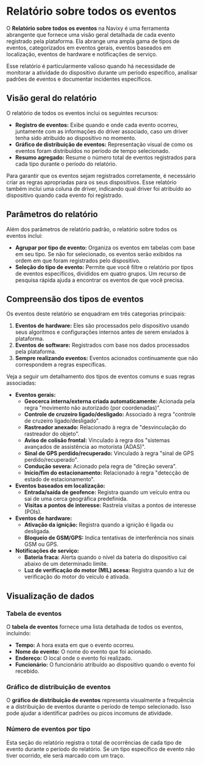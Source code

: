 # Relatório sobre todos os eventos

O **Relatório sobre todos os eventos** na Navixy é uma ferramenta abrangente que fornece uma visão geral detalhada de cada evento registrado pela plataforma. Ela abrange uma ampla gama de tipos de eventos, categorizados em eventos gerais, eventos baseados em localização, eventos de hardware e notificações de serviço.

Esse relatório é particularmente valioso quando há necessidade de monitorar a atividade do dispositivo durante um período específico, analisar padrões de eventos e documentar incidentes específicos.

## Visão geral do relatório

O relatório de todos os eventos inclui os seguintes recursos:

- **Registro de eventos:** Exibe quando e onde cada evento ocorreu, juntamente com as informações do driver associado, caso um driver tenha sido atribuído ao dispositivo no momento.
- **Gráfico de distribuição de eventos:** Representação visual de como os eventos foram distribuídos no período de tempo selecionado.
- **Resumo agregado:** Resume o número total de eventos registrados para cada tipo durante o período do relatório.

Para garantir que os eventos sejam registrados corretamente, é necessário criar as regras apropriadas para os seus dispositivos. Esse relatório também inclui uma coluna de driver, indicando qual driver foi atribuído ao dispositivo quando cada evento foi registrado.

## Parâmetros do relatório

Além dos parâmetros de relatório padrão, o relatório sobre todos os eventos inclui:

- **Agrupar por tipo de evento:** Organiza os eventos em tabelas com base em seu tipo. Se não for selecionado, os eventos serão exibidos na ordem em que foram registrados pelo dispositivo.
- **Seleção do tipo de evento:** Permite que você filtre o relatório por tipos de eventos específicos, divididos em quatro grupos. Um recurso de pesquisa rápida ajuda a encontrar os eventos de que você precisa.

## Compreensão dos tipos de eventos

Os eventos deste relatório se enquadram em três categorias principais:

1. **Eventos de hardware:** Eles são processados pelo dispositivo usando seus algoritmos e configurações internos antes de serem enviados à plataforma.
2. **Eventos de software:** Registrados com base nos dados processados pela plataforma.
3. **Sempre realizando eventos:** Eventos acionados continuamente que não correspondem a regras específicas.

Veja a seguir um detalhamento dos tipos de eventos comuns e suas regras associadas:

- **Eventos gerais:**
  - **Geocerca interna/externa criada automaticamente:** Acionada pela regra "movimento não autorizado (por coordenadas)".
  - **Controle de cruzeiro ligado/desligado:** Associado à regra "controle de cruzeiro ligado/desligado".
  - **Rastreador anexado:** Relacionado à regra de "desvinculação do rastreador do objeto".
  - **Aviso de colisão frontal:** Vinculado à regra dos "sistemas avançados de assistência ao motorista (ADAS)".
  - **Sinal de GPS perdido/recuperado:** Vinculado à regra "sinal de GPS perdido/recuperado".
  - **Condução severa:** Acionado pela regra de "direção severa".
  - **Início/fim do estacionamento:** Relacionado à regra "detecção de estado de estacionamento".
- **Eventos baseados em localização:**
  - **Entrada/saída de geofence:** Registra quando um veículo entra ou sai de uma cerca geográfica predefinida.
  - **Visitas a pontos de interesse:** Rastreia visitas a pontos de interesse (POIs).
- **Eventos de hardware:**
  - **Ativação da ignição:** Registra quando a ignição é ligada ou desligada.
  - **Bloqueio de GSM/GPS:** Indica tentativas de interferência nos sinais GSM ou GPS.
- **Notificações de serviço:**
  - **Bateria fraca:** Alerta quando o nível da bateria do dispositivo cai abaixo de um determinado limite.
  - **Luz de verificação do motor (MIL) acesa:** Registra quando a luz de verificação do motor do veículo é ativada.

## Visualização de dados

### Tabela de eventos

O **tabela de eventos** fornece uma lista detalhada de todos os eventos, incluindo:

- **Tempo:** A hora exata em que o evento ocorreu.
- **Nome do evento:** O nome do evento que foi acionado.
- **Endereço:** O local onde o evento foi realizado.
- **Funcionário:** O funcionário atribuído ao dispositivo quando o evento foi recebido.

### Gráfico de distribuição de eventos

O **gráfico de distribuição de eventos** representa visualmente a frequência e a distribuição de eventos durante o período de tempo selecionado. Isso pode ajudar a identificar padrões ou picos incomuns de atividade.

### Número de eventos por tipo

Esta seção do relatório registra o total de ocorrências de cada tipo de evento durante o período do relatório. Se um tipo específico de evento não tiver ocorrido, ele será marcado com um traço.